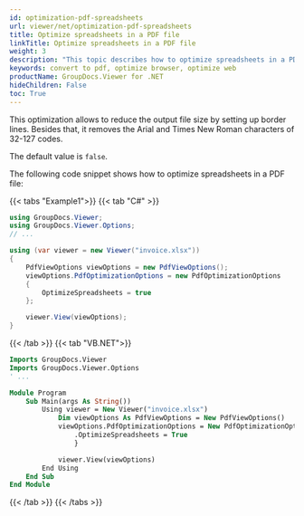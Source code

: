 ```yaml
---
id: optimization-pdf-spreadsheets
url: viewer/net/optimization-pdf-spreadsheets
title: Optimize spreadsheets in a PDF file
linkTitle: Optimize spreadsheets in a PDF file
weight: 3
description: "This topic describes how to optimize spreadsheets in a PDF file using the GroupDocs.Viewer .NET API (C#)."
keywords: convert to pdf, optimize browser, optimize web
productName: GroupDocs.Viewer for .NET
hideChildren: False
toc: True
---
```

This optimization allows to reduce the output file size by setting up border lines. Besides that, it removes the Arial and Times New Roman characters of 32-127 codes.

The default value is `false`.


The following code snippet shows how to optimize spreadsheets in a PDF file:

{{< tabs "Example1">}}
{{< tab "C#" >}}
```csharp
using GroupDocs.Viewer;
using GroupDocs.Viewer.Options;
// ...

using (var viewer = new Viewer("invoice.xlsx"))
{
    PdfViewOptions viewOptions = new PdfViewOptions();
    viewOptions.PdfOptimizationOptions = new PdfOptimizationOptions 
    {
        OptimizeSpreadsheets = true
    };

    viewer.View(viewOptions);
}
```
{{< /tab >}}
{{< tab "VB.NET">}}
```vb
Imports GroupDocs.Viewer
Imports GroupDocs.Viewer.Options
' ...

Module Program
    Sub Main(args As String())
        Using viewer = New Viewer("invoice.xlsx")
            Dim viewOptions As PdfViewOptions = New PdfViewOptions()
            viewOptions.PdfOptimizationOptions = New PdfOptimizationOptions With {
                .OptimizeSpreadsheets = True
                }

            viewer.View(viewOptions)
        End Using
    End Sub
End Module
```
{{< /tab >}}
{{< /tabs >}}
